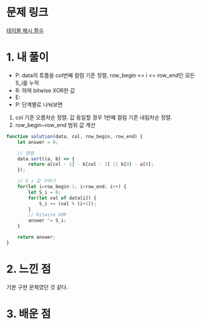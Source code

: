 # 문제 링크

[테이블 해시 함수](https://school.programmers.co.kr/learn/courses/30/lessons/147354)

# 1. 내 풀이

- P: data의 튜플을 col번째 컬럼 기준 정렬, row_begin <= i <= row_end인 모든 S_i를 누적
- R: 하여 bitwise XOR한 값
- E:
- P: 단계별로 나눠보면
1. col 기준 오름차순 정렬. 값 동일할 경우 1번째 컬럼 기준 내림차순 정렬.
2. row_begin~row_end 범위 값 계산

```js
function solution(data, col, row_begin, row_end) {
    let answer = 0;

    // 정렬
    data.sort((a, b) => {
        return a[col - 1] - b[col - 1] || b[0] - a[0];
    });

    // S_i 값 구하기
    for(let i=row_begin-1; i<row_end; i++) {
        let S_i = 0;
        for(let val of data[i]) {
            S_i += (val % (i+1));
        }
        // bitwise XOR
        answer ^= S_i;
    }

    return answer;
}
```

# 2. 느낀 점

기본 구현 문제였던 것 같다.

# 3. 배운 점